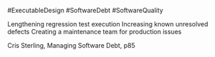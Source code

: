#ExecutableDesign #SoftwareDebt #SoftwareQuality 

Lengthening regression test execution
Increasing known unresolved defects
Creating a maintenance team for production issues

Cris Sterling, Managing Software Debt, p85